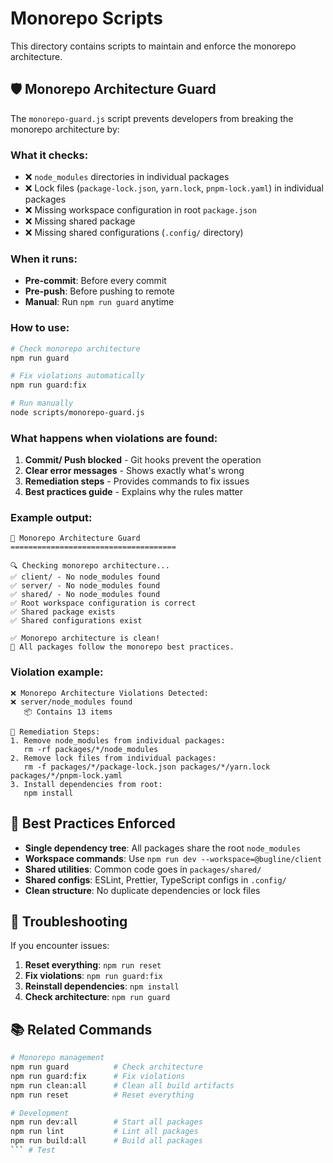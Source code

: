 # Monorepo Scripts

This directory contains scripts to maintain and enforce the monorepo architecture.

## 🛡️ Monorepo Architecture Guard

The `monorepo-guard.js` script prevents developers from breaking the monorepo architecture by:

### What it checks:
- ❌ `node_modules` directories in individual packages
- ❌ Lock files (`package-lock.json`, `yarn.lock`, `pnpm-lock.yaml`) in individual packages
- ❌ Missing workspace configuration in root `package.json`
- ❌ Missing shared package
- ❌ Missing shared configurations (`.config/` directory)

### When it runs:
- **Pre-commit**: Before every commit
- **Pre-push**: Before pushing to remote
- **Manual**: Run `npm run guard` anytime

### How to use:

```bash
# Check monorepo architecture
npm run guard

# Fix violations automatically
npm run guard:fix

# Run manually
node scripts/monorepo-guard.js
```

### What happens when violations are found:

1. **Commit/ Push blocked** - Git hooks prevent the operation
2. **Clear error messages** - Shows exactly what's wrong
3. **Remediation steps** - Provides commands to fix issues
4. **Best practices guide** - Explains why the rules matter

### Example output:

```
🚀 Monorepo Architecture Guard
=====================================

🔍 Checking monorepo architecture...
✅ client/ - No node_modules found
✅ server/ - No node_modules found
✅ shared/ - No node_modules found
✅ Root workspace configuration is correct
✅ Shared package exists
✅ Shared configurations exist

✅ Monorepo architecture is clean!
🎉 All packages follow the monorepo best practices.
```

### Violation example:

```
❌ Monorepo Architecture Violations Detected:
❌ server/node_modules found
   📦 Contains 13 items

🔧 Remediation Steps:
1. Remove node_modules from individual packages:
   rm -rf packages/*/node_modules
2. Remove lock files from individual packages:
   rm -f packages/*/package-lock.json packages/*/yarn.lock packages/*/pnpm-lock.yaml
3. Install dependencies from root:
   npm install
```

## 🎯 Best Practices Enforced

- **Single dependency tree**: All packages share the root `node_modules`
- **Workspace commands**: Use `npm run dev --workspace=@bugline/client`
- **Shared utilities**: Common code goes in `packages/shared/`
- **Shared configs**: ESLint, Prettier, TypeScript configs in `.config/`
- **Clean structure**: No duplicate dependencies or lock files

## 🔧 Troubleshooting

If you encounter issues:

1. **Reset everything**: `npm run reset`
2. **Fix violations**: `npm run guard:fix`
3. **Reinstall dependencies**: `npm install`
4. **Check architecture**: `npm run guard`

## 📚 Related Commands

```bash
# Monorepo management
npm run guard          # Check architecture
npm run guard:fix      # Fix violations
npm run clean:all      # Clean all build artifacts
npm run reset          # Reset everything

# Development
npm run dev:all        # Start all packages
npm run lint           # Lint all packages
npm run build:all      # Build all packages
``` # Test
